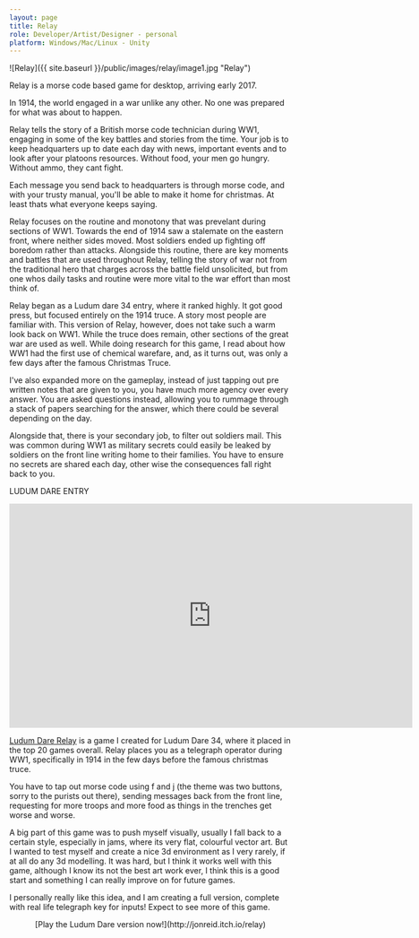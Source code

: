 ```yaml
---
layout: page
title: Relay
role: Developer/Artist/Designer - personal
platform: Windows/Mac/Linux - Unity
---
```


![Relay]({{ site.baseurl }}/public/images/relay/image1.jpg "Relay")

Relay is a morse code based game for desktop, arriving early 2017.

In 1914, the world engaged in a war unlike any other. No one was prepared for what was about to happen.

Relay tells the story of a British morse code technician during WW1, engaging in some of the key battles and stories from the time. Your job is to keep headquarters up to date each day with news, important events and to look after your platoons resources. Without food, your men go hungry. Without ammo, they cant fight.

Each message you send back to headquarters is through morse code, and with your trusty manual, you'll be able to make it home for christmas. At least thats what everyone keeps saying.

Relay focuses on the routine and monotony that was prevelant during sections of WW1. Towards the end of 1914 saw a stalemate on the eastern front, where neither sides moved. Most soldiers ended up fighting off boredom rather than attacks. Alongside this routine, there are key moments and battles that are used throughout Relay, telling the story of war not from the traditional hero that charges across the battle field unsolicited, but from one whos daily tasks and routine were more vital to the war effort than most think of.

Relay began as a Ludum dare 34 entry, where it ranked highly. It got good press, but focused entirely on the 1914 truce. A story most people are familiar with. This version of Relay, however, does not take such a warm look back on WW1. While the truce does remain, other sections of the great war are used as well. While doing research for this game, I read about how WW1 had the first use of chemical warefare, and, as it turns out, was only a few days after the famous Christmas Truce. 

I've also expanded more on the gameplay, instead of just tapping out pre written notes that are given to you, you have much more agency over every answer. You are asked questions instead, allowing you to rummage through a stack of papers searching for the answer, which there could be several depending on the day.

Alongside that, there is your secondary job, to filter out soldiers mail. This was common during WW1 as military secrets could easily be leaked by soldiers on the front line writing home to their families. You have to ensure no secrets are shared each day, other wise the consequences fall right back to you.

LUDUM DARE ENTRY

<iframe width="720" height="400" src="https://www.youtube.com/embed/dr5cJkPcAmQ" frameborder="0" allowfullscreen></iframe>

[Ludum Dare Relay](http://jonreid.itch.io/relay) is a game I created for Ludum Dare 34, where it placed in the top 20 games overall. Relay places you as a telegraph operator during WW1, specifically in 1914 in the few days before the famous christmas truce.

You have to tap out morse code using f and j (the theme was two buttons, sorry to the purists out there), sending messages back from the front line, requesting for more troops and more food as things in the trenches get worse and worse.

A big part of this game was to push myself visually, usually I fall back to a certain style, especially in jams, where its very flat, colourful vector art. But I wanted to test myself and create a nice 3d environment as I very rarely, if at all do any 3d modelling. It was hard, but I think it works well with this game, although I know its not the best art work ever, I think this is a good start and something I can really improve on for future games.

I personally really like this idea, and I am creating a full version, complete with real life telegraph key for inputs! Expect to see more of this game.

<center>
[Play the Ludum Dare version now!](http://jonreid.itch.io/relay) 
</center>